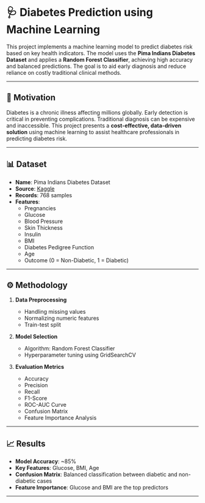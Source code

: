 # 🩺 Diabetes Prediction using Machine Learning

This project implements a machine learning model to predict diabetes risk based on key health indicators. The model uses the **Pima Indians Diabetes Dataset** and applies a **Random Forest Classifier**, achieving high accuracy and balanced predictions. The goal is to aid early diagnosis and reduce reliance on costly traditional clinical methods.

---

## 🧠 Motivation

Diabetes is a chronic illness affecting millions globally. Early detection is critical in preventing complications. Traditional diagnosis can be expensive and inaccessible. This project presents a **cost-effective, data-driven solution** using machine learning to assist healthcare professionals in predicting diabetes risk.

---

## 📊 Dataset

- **Name**: Pima Indians Diabetes Dataset  
- **Source**: [Kaggle](https://www.kaggle.com/datasets/uciml/pima-indians-diabetes-database)
- **Records**: 768 samples  
- **Features**:
  - Pregnancies
  - Glucose
  - Blood Pressure
  - Skin Thickness
  - Insulin
  - BMI
  - Diabetes Pedigree Function
  - Age
  - Outcome (0 = Non-Diabetic, 1 = Diabetic)

---

## ⚙️ Methodology

1. **Data Preprocessing**
   - Handling missing values
   - Normalizing numeric features
   - Train-test split

2. **Model Selection**
   - Algorithm: Random Forest Classifier
   - Hyperparameter tuning using GridSearchCV

3. **Evaluation Metrics**
   - Accuracy
   - Precision
   - Recall
   - F1-Score
   - ROC-AUC Curve
   - Confusion Matrix
   - Feature Importance Analysis

---

## 📈 Results

- **Model Accuracy**: ~85%
- **Key Features**: Glucose, BMI, Age
- **Confusion Matrix**: Balanced classification between diabetic and non-diabetic cases
- **Feature Importance**: Glucose and BMI are the top predictors

---
